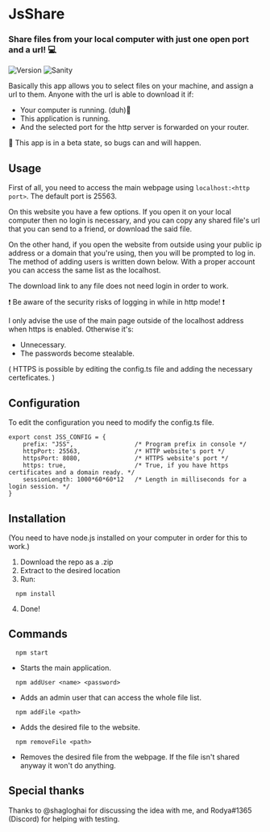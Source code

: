 # JsShare
### Share files from your local computer with just one open port and a url! 💻
![Version](https://img.shields.io/static/v1?label=Version&message=0.1.0%20beta&color=success?style=flat-square)
![Sanity](https://img.shields.io/static/v1?label=Sanity&message=stable&color=success?style=flat-square)

Basically this app allows you to select files on your machine, and assign a url to them.
Anyone with the url is able to download it if:
- Your computer is running. (duh)🐹
- This application is running.
- And the selected port for the http server is forwarded on your router.

🐞 This app is in a beta state, so bugs can and will happen.

## Usage
First of all, you need to access the main webpage using `localhost:<http port>`.
The default port is 25563.

On this website you have a few options. If you open it on your local computer
then no login is necessary, and you can copy any shared file's url that you can
send to a friend, or download the said file.

On the other hand, if you open the website from outside using your public ip address or
a domain that you're using, then you will be prompted to log in. The method of adding 
users is written down below. With a proper account you can access the same list as the localhost.

The download link to any file does not need login in order to work.

❗ Be aware of the security risks of logging in while in http mode! ❗

I only advise the use of the main page outside of the localhost address when https is enabled.
Otherwise it's:
- Unnecessary.
- The passwords become stealable.

( HTTPS is possible by editing the config.ts file and adding the necessary certeficates. )

## Configuration
To edit the configuration you need to modify the config.ts file.
```
export const JSS_CONFIG = {
    prefix: "JSS",                 /* Program prefix in console */
    httpPort: 25563,               /* HTTP website's port */
    httpsPort: 8080,               /* HTTPS website's port */
    https: true,                   /* True, if you have https certificates and a domain ready. */
    sessionLength: 1000*60*60*12   /* Length in milliseconds for a login session. */
}
```

## Installation

(You need to have node.js installed on your computer in order for this to work.)

1. Download the repo as a .zip
2. Extract to the desired location
3. Run:
```
  npm install
```
4. Done!

## Commands

```
  npm start
```
- Starts the main application.

```
  npm addUser <name> <password>
```
- Adds an admin user that can access the whole file list.
  
```
  npm addFile <path>
```
- Adds the desired file to the website.
 
```
  npm removeFile <path>
```
- Removes the desired file from the webpage. If the file isn't shared anyway it won't do anything.

## Special thanks
Thanks to @shagloghai for discussing the idea with me,
and Rodya#1365 (Discord) for helping with testing.
